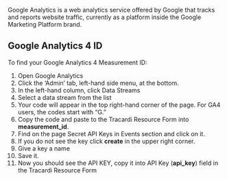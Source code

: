 Google Analytics is a web analytics service offered by Google that tracks and reports website traffic, currently as a
platform inside the Google Marketing Platform brand.

## Google Analytics 4 ID

To find your Google Analytics 4 Measurement ID:

1. Open Google Analytics
2. Click the ‘Admin’ tab, left-hand side menu, at the bottom.
3. In the left-hand column, click Data Streams
4. Select a data stream from the list
5. Your code will appear in the top right-hand corner of the page. For GA4 users, the codes start with “G.”
6. Copy the code and paste to the Tracardi Resource Form into __measurement_id__.
7. Find on the page Secret API Keys in Events section and click on it.
8. If you do not see the key click __create__ in the upper right corner.
9. Give a key a name
10. Save it.
11. Now you should see the API KEY, copy it into API Key (__api_key__) field in the Tracardi Resource Form
